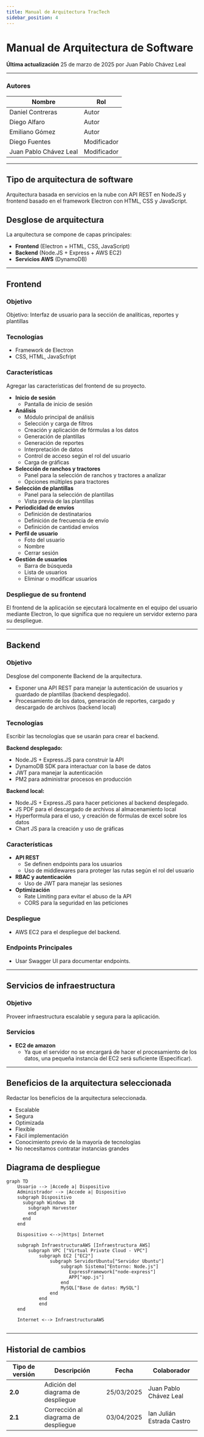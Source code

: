 ```yaml
---
title: Manual de Arquitectura TracTech
sidebar_position: 4
---
```


# Manual de Arquitectura de Software

**Última actualización** 25 de marzo de 2025 por Juan Pablo Chávez Leal

---

### Autores
| Nombre                            | Rol       |
| --------------------------------- | --------- |
| Daniel Contreras                  | Autor     |
| Diego Alfaro                      | Autor     |
| Emiliano Gómez                    | Autor     |
| Diego Fuentes                     | Modificador |
| Juan Pablo Chávez Leal            | Modificador|
---

## Tipo de arquitectura de software

Arquitectura basada en servicios en la nube con API REST en NodeJS y frontend basado en el framework Electron con HTML, CSS y JavaScript.

## Desglose de arquitectura

La arquitectura se compone de capas principales:

- **Frontend** (Electron + HTML, CSS, JavaScript)
- **Backend** (Node.JS + Express + AWS EC2)
- **Servicios AWS** (DynamoDB)

---

## Frontend

### Objetivo

Objetivo: Interfaz de usuario para la sección de analíticas, reportes y plantillas

### Tecnologías

- Framework de Electron
- CSS, HTML, JavaScfript

### Características

Agregar las características del frontend de su proyecto. 

- **Inicio de sesión**
  - Pantalla de inicio de sesión
- **Análisis**
  - Módulo principal de análisis
  - Selección y carga de filtros
  - Creación y aplicación de fórmulas a los datos
  - Generación de plantillas
  - Generación de reportes
  - Interpretación de datos
  - Control de acceso según el rol del usuario
  - Carga de gráficas
- **Selección de ranchos y tractores**
  - Panel para la selección de ranchos y tractores a analizar
  - Opciones múltiples para tractores
- **Selección de plantillas**
  - Panel para la selección de plantillas
  - Vista previa de las plantillas
- **Periodicidad de envíos**
  - Definición de destinatarios
  - Definición de frecuencia de envío
  - Definición de cantidad envíos
- **Perfil de usuario**
  - Foto del usuario
  - Nombre
  - Cerrar sesión
- **Gestión de usuarios**
  - Barra de búsqueda
  - Lista de usuarios
  - Eliminar o modificar usuarios

### Despliegue de su frontend
El frontend de la aplicación se ejecutará localmente en el equipo del usuario mediante Electron, lo que significa que no requiere un servidor externo para su despliegue.

---

## Backend

### Objetivo
Desglose del componente Backend de la arquitectura. 

- Exponer una API REST para manejar la autenticación de usuarios y guardado de plantillas (backend desplegado).
- Procesamiento de los datos, generación de reportes, cargado y descargado de archivos (backend local)

### Tecnologías
Escribir las tecnologías que se usarán para crear el backend.

**Backend desplegado:**
- Node.JS + Express.JS para construir la API
- DynamoDB SDK para interactuar con la base de datos
- JWT para manejar la autenticación
- PM2 para administrar procesos en producción

**Backend local:**
- Node.JS + Express.JS para hacer peticiones al backend desplegado.
- JS PDF para el descargado de archivos al almacenamiento local
- Hyperformula para el uso, y creación de fórmulas de excel sobre los datos
- Chart JS para la creación y uso de gráficas

### Características

- **API REST**
  - Se definen endpoints para los usuarios
  - Uso de middlewares para proteger las rutas según el rol del usuario
- **RBAC y autenticación**
  - Uso de JWT para manejar las sesiones
- **Optimización**
  - Rate Limiting para evitar el abuso de la API
  - CORS para la seguridad en las peticiones

### Despliegue
- AWS EC2 para el despliegue del backend.

### Endpoints Principales
- Usar Swagger UI para documentar endpoints.
---

## Servicios de infraestructura

### Objetivo
Proveer infraestructura escalable y segura para la aplicación.

### Servicios

- **EC2 de amazon**
  - Ya que el servidor no se encargará de hacer el procesamiento de los datos, una pequeña instancia del EC2 será suficiente (Especificar).
---

## Beneficios de la arquitectura seleccionada

Redactar los beneficios de la arquitectura seleccionada.

- Escalable
- Segura
- Optimizada
- Flexible
- Fácil implementación
- Conocimiento previo de la mayoría de tecnologías
- No necesitamos contratar instancias grandes

## Diagrama de despliegue
``` mermaid 
graph TD
    Usuario --> |Accede a| Dispositivo
    Administrador --> |Accede a| Dispositivo
    subgraph Dispositivo
      subgraph Windows 10
        subgraph Harvester
        end
      end
    end

    Dispositivo <-->|https| Internet

    subgraph InfraestructuraAWS [Infraestructura AWS]
        subgraph VPC ["Virtual Private Cloud - VPC"]
            subgraph EC2 ["EC2"]
                subgraph ServidorUbuntu["Servidor Ubuntu"]
                    subgraph Sistema["Entorno: Node.js"]
                       ExpressFramework["node-express"] 
                       APP["app.js"]
                    end
                    MySQL["Base de datos: MySQL"]
                end
            end
            end
    end

    Internet <--> InfraestructuraAWS
    
```

---

## Historial de cambios

| **Tipo de versión** | **Descripción**                    | **Fecha** | **Colaborador**        |
|---------------------|------------------------------------| --------- | ---------------------- |
| **2.0**             | Adición del diagrama de despliegue | 25/03/2025  | Juan Pablo Chávez Leal |
| **2.1**             | Corrección al diagrama de despliegue | 03/04/2025 | Ian Julián Estrada Castro |